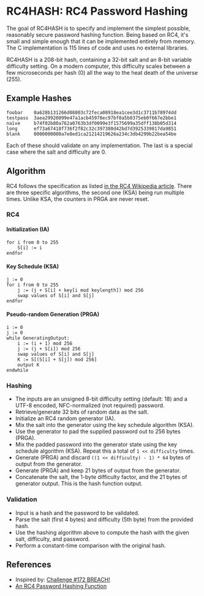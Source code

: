 # RC4HASH: RC4 Password Hashing

The goal of RC4HASH is to specify and implement the simplest possible,
reasonably secure password hashing function. Being based on RC4, it's
small and simple enough that it can be implemented entirely from
memory. The C implementation is 115 lines of code and uses no external
libraries.

RC4HASH is a 208-bit hash, containing a 32-bit salt and an 8-bit
variable difficulty setting. On a modern computer, this difficulty
scales between a few microseconds per hash (0) all the way to the heat
death of the universe (255).

## Example Hashes

    foobar    0a628b131266d08803c72feca08918ea1cee3d1c3711b78974dd
    testpass  3aea29920099e47a1acb45978ec97bf0a5b0375eb0f667e2bbe1
    naïve     b74f02b80a762a0763b3df0099e3f1575699a35dff138b05d314
    long      ef73a67418f736f2f82c32c397380d42bd7d3925339817da9851
    blank     0000000000a7e8ed1ca21214219626a234c3db4299b22bea54be

Each of these should validate on any implementation. The last is a
special case where the salt and difficulty are 0.

## Algorithm

RC4 follows the specification as listed [in the RC4 Wikipedia
article](http://en.wikipedia.org/wiki/RC4). There are three specific
algorithms, the second one (KSA) being run multiple times. Unlike KSA,
the counters in PRGA are never reset.

### RC4

#### Initialization (IA)

    for i from 0 to 255
        S[i] := i
    endfor

#### Key Schedule (KSA)

    j := 0
    for i from 0 to 255
        j := (j + S[i] + key[i mod keylength]) mod 256
        swap values of S[i] and S[j]
    endfor

#### Pseudo-random Generation (PRGA)

    i := 0
    j := 0
    while GeneratingOutput:
        i := (i + 1) mod 256
        j := (j + S[i]) mod 256
        swap values of S[i] and S[j]
        K := S[(S[i] + S[j]) mod 256]
        output K
    endwhile

### Hashing

* The inputs are an unsigned 8-bit difficulty setting (default: 18)
  and a UTF-8 encoded, NFC-normalized (not required) password.
* Retrieve/generate 32 bits of random data as the salt.
* Initialize an RC4 random generator (IA).
* Mix the salt into the generator using the key schedule algorithm (KSA).
* Use the generator to pad the supplied password out to 256 bytes (PRGA).
* Mix the padded password into the generator state using the key
  schedule algorithm (KSA). Repeat this a total of `1 << difficulty`
  times.
* Generate (PRGA) and discard `((1 << difficulty) - 1) * 64` bytes of
  output from the generator.
* Generate (PRGA) and keep 21 bytes of output from the generator.
* Concatenate the salt, the 1-byte difficulty factor, and the 21 bytes
  of generator output. This is the hash function output.

### Validation

* Input is a hash and the password to be validated.
* Parse the salt (first 4 bytes) and difficulty (5th byte) from the
  provided hash.
* Use the hashing algorithm above to compute the hash with the given
  salt, difficulty, and password.
* Perform a constant-time comparison with the original hash.

## References

* Inspired by: [Challenge #172 BREACH!](http://redd.it/2ba46z)
* [An RC4 Password Hashing Function](http://nullprogram.com/blog/2014/07/23/)
